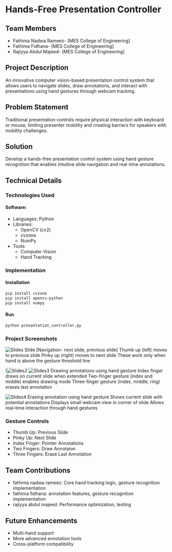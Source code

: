 # Hands-Free Presentation Controller

## Team Members
* Fathima Nadwa Rameez- [MES College of Engineering]
* Fathima Fidhana- [MES College of Engineering]
* Rajiyya Abdul Majeed- [MES College of Engineering]


## Project Description
An innovative computer vision-based presentation control system that allows users to navigate slides, draw annotations, and interact with presentations using hand gestures through webcam tracking.

## Problem Statement
Traditional presentation controls require physical interaction with keyboard or mouse, limiting presenter mobility and creating barriers for speakers with mobility challenges.

## Solution
Develop a hands-free presentation control system using hand gesture recognition that enables intuitive slide navigation and real-time annotations.

## Technical Details

### Technologies Used
#### Software:
* Languages: Python
* Libraries: 
  - OpenCV (cv2)
  - cvzone
  - NumPy
* Tools: 
  - Computer Vision
  - Hand Tracking

### Implementation

#### Installation
```bash
pip install cvzone
pip install opencv-python
pip install numpy
```

#### Run
```bash
python presentation_controller.py
```

### Project Screenshots
![Slides](https://github.com/user-attachments/assets/fc2b18ce-e961-4684-ae14-bc465723a2dd)
Slide [Navigation- next slide, previous slide]
Thumb up (left) moves to previous slide
Pinky up (right) moves to next slide
These work only when hand is above the gesture threshold line

!![Slides2](https://github.com/user-attachments/assets/40b5fda9-9135-4d61-9000-79e1ebc206d8)
![Slides3](https://github.com/user-attachments/assets/1c6670b2-4228-4d3e-a7aa-2084b5e94c74)
Drawing annotations using hand gesture
Index finger draws on current slide when extended
Two-finger gesture (index and middle) enables drawing mode
Three-finger gesture (index, middle, ring) erases last annotation

![Slides4](https://github.com/user-attachments/assets/371d3995-0fb7-4239-b605-025615a2cdc7)
Erasing annotation using hand gesture
Shows current slide with potential annotations
Displays small webcam view in corner of slide
Allows real-time interaction through hand gestures

### Gesture Controls
* Thumb Up: Previous Slide
* Pinky Up: Next Slide
* Index Finger: Pointer Annotations
* Two Fingers: Draw Annotaion
* Three Fingers: Erase Last Annotation

## Team Contributions
* fathima nadwa rameez: Core hand tracking logic, gesture recognition implementation
* fathima fidhana: annotation features, gesture recognition implementation
* rajiyya abdul majeed: Performance optimization, testing

## Future Enhancements
* Multi-hand support
* More advanced annotation tools
* Cross-platform compatibility

